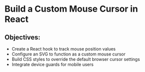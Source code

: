 # Build a Custom Mouse Cursor in React

## Objectives:

- Create a React hook to track mouse position values
- Configure an SVG to function as a custom mouse cursor
- Build CSS styles to override the default browser cursor settings
- Integrate device guards for mobile users
